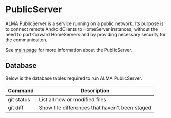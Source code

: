 # PublicServer

ALMA PublicServer is a service running on a public network. Its purpose is to connect remote AndroidClients to HomeServer instances, without the need to port-forward HomeServers and by providing necessary security for the communicaiton. 

See [main page](LINK) for more information about the PublicServer.

## Database
Below is the database tables required to run ALMA PublicServer.

| Command | Description |
| --- | --- |
| git status | List all new or modified files |
| git diff | Show file differences that haven't been staged |
